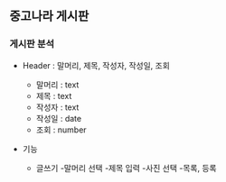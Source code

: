 ## 중고나라 게시판
### 게시판 분석

+ Header : 말머리, 제목, 작성자, 작성일, 조회

  + 말머리 : text
  + 제목 : text
  + 작성자 : text
  + 작성일 : date
  + 조회 : number

+ 기능
  + 글쓰기
    -말머리 선택
    -제목 입력
    -사진 선택
    -목록, 등록
   
